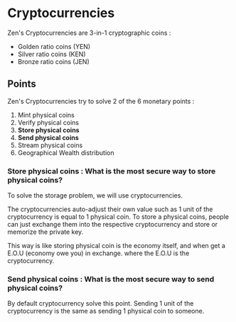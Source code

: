 # Cryptocurrencies

Zen's Cryptocurrencies are 3-in-1 cryptographic coins :
  - Golden ratio coins (YEN)
  - Silver ratio coins (KEN)
  - Bronze ratio coins (JEN)

## Points 
Zen's Cryptocurrencies try to solve 2 of the 6 monetary points :
  1) Mint physical coins
  2) Verify physical coins
  3) **Store physical coins**
  4) **Send physical coins**
  5) Stream physical coins
  6) Geographical Wealth distribution

### Store physical coins : What is the most secure way to store physical coins?
To solve the storage problem, we will use cryptocurrencies.

The cryptocurrencies auto-adjust their own value such as 1 unit of the cryptocurrency is equal to 1 physical coin. To store a physical coins, people can just exchange them into the respective cryptocurrency and store or memorize the private key.

This way is like storing physical coin is the economy itself, and when get a E.O.U (economy owe you) in exchange. where the E.O.U is the cryptocurrency.

### Send physical coins : What is the most secure way to send physical coins?
By default cryptocurrency solve this point. Sending 1 unit of the cryptocurrency is the same as sending 1 physical coin to someone.
